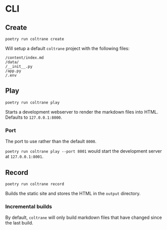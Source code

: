 # CLI

## Create

`poetry run coltrane create`

Will setup a default `coltrane` project with the following files:

```
/content/index.md
/data/
/__init__.py
/app.py
/.env
```

## Play

`poetry run coltrane play`

Starts a development webserver to render the markdown files into HTML. Defaults to `127.0.0.1:8000`.

### Port

The port to use rather than the default `8000`.

`poetry run coltrane play --port 8001` would start the development server at `127.0.0.1:8001`.

## Record

`poetry run coltrane record`

Builds the static site and stores the HTML in the `output` directory.

### Incremental builds

By default, `coltrane` will only build markdown files that have changed since the last build.

